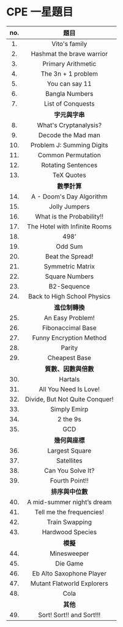# CPE 一星題目

| **no.** | **題目** |
| :-: | :-: |
| 1.     | Vito's family |
| 2.     | Hashmat the brave warrior |
| 3.     | Primary Arithmetic |
| 4.     | The 3n + 1 problem |
| 5.     | You can say 11 |
| 6.     | Bangla Numbers |
| 7.     | List of Conquests |
|| **字元與字串** |
| 8.     | What's Cryptanalysis? |
| 9.     | Decode the Mad man |
| 10.     | Problem J: Summing Digits |
| 11.     | Common Permutation |
| 12.     | Rotating Sentences |
| 13.     | TeX Quotes |
||**數學計算**|
| 14.     | A - Doom's Day Algorithm |
| 15.     | Jolly Jumpers |
| 16.     | What is the Probability!! |
| 17.     | The Hotel with Infinite Rooms |
| 18.     | 498’ |
| 19.     | Odd Sum |
| 20.     | Beat the Spread! |
| 21.     | Symmetric Matrix |
| 22.     | Square Numbers |
| 23.     | B2-Sequence |
| 24.     | Back to High School Physics |
||**進位制轉換**|
| 25.     | An Easy Problem! |
| 26.     | Fibonaccimal Base |
| 27.     | Funny Encryption Method |
| 28.     | Parity |
| 29.     | Cheapest Base |
||**質數、因數與倍數**|
| 30.     | Hartals |
| 31.     | All You Need Is Love! |
| 32.     | Divide, But Not Quite Conquer! |
| 33.     | Simply Emirp |
| 34.     | 2 the 9s |
| 35.     | GCD |
||**幾何與座標**|
| 36.     | Largest Square |
| 37.     | Satellites |
| 38.     | Can You Solve It? |
| 39.     | Fourth Point!! |
||**排序與中位數**|
| 40.     | A mid-summer night’s dream |
| 41.     | Tell me the frequencies! |
| 42.     | Train Swapping |
| 43.     | Hardwood Species |
||**模擬**|
| 44.     | Minesweeper |
| 45.     | Die Game |
| 46.     | Eb Alto Saxophone Player |
| 47.     | Mutant Flatworld Explorers |
| 48.     | Cola |
||**其他**|
| 49.     | Sort! Sort!! and Sort!!! |


